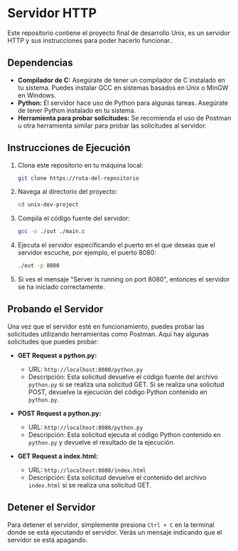 # Servidor HTTP

Este repositorio contiene el proyecto final de desarrollo Unix, es un servidor HTTP y sus instrucciones para poder hacerlo funcionar..

## Dependencias

- **Compilador de C:** Asegúrate de tener un compilador de C instalado en tu sistema. Puedes instalar GCC en sistemas basados en Unix o MinGW en Windows.
- **Python:** El servidor hace uso de Python para algunas tareas. Asegúrate de tener Python instalado en tu sistema.
- **Herramienta para probar solicitudes:** Se recomienda el uso de Postman u otra herramienta similar para probar las solicitudes al servidor.

## Instrucciones de Ejecución

1. Clona este repositorio en tu máquina local:

    ```bash
    git clone https://ruta-del-repositorio
    ```

2. Navega al directorio del proyecto:

    ```bash
    cd unix-dev-project
    ```

3. Compila el código fuente del servidor:

    ```bash
    gcc -o ./out ./main.c
    ```

4. Ejecuta el servidor especificando el puerto en el que deseas que el servidor escuche, por ejemplo, el puerto 8080:

    ```bash
    ./out -p 8080
    ```

5. Si ves el mensaje "Server is running on port 8080", entonces el servidor se ha iniciado correctamente.

## Probando el Servidor

Una vez que el servidor esté en funcionamiento, puedes probar las solicitudes utilizando herramientas como Postman. Aquí hay algunas solicitudes que puedes probar:

- **GET Request a python.py:**

    - URL: `http://localhost:8080/python.py`
    - Descripción: Esta solicitud devuelve el código fuente del archivo `python.py` si se realiza una solicitud GET. Si se realiza una solicitud POST, devuelve la ejecución del código Python contenido en `python.py`.

- **POST Request a python.py:**

    - URL: `http://localhost:8080/python.py`
    - Descripción: Esta solicitud ejecuta el código Python contenido en `python.py` y devuelve el resultado de la ejecución.

- **GET Request a index.html:**

    - URL: `http://localhost:8080/index.html`
    - Descripción: Esta solicitud devuelve el contenido del archivo `index.html` si se realiza una solicitud GET.

## Detener el Servidor

Para detener el servidor, simplemente presiona `Ctrl + C` en la terminal donde se está ejecutando el servidor. Verás un mensaje indicando que el servidor se está apagando.

